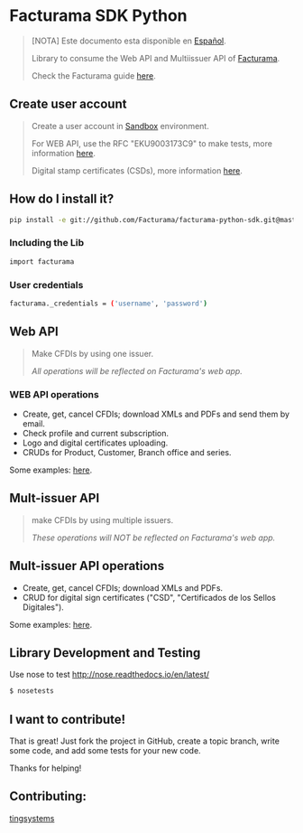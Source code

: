 # Facturama SDK Python

>[NOTA] Este documento esta disponible en [Español].
>
>Library to consume the Web API and Multiissuer API of [Facturama](https://api.facturama.mx/).
>
>Check the Facturama guide [here](https://apisandbox.facturama.mx/guias).

## Create user account

> Create a user account in [Sandbox](https://dev.facturama.mx/api/login) environment.
>
> For WEB API, use the RFC  "EKU9003173C9" to make tests, more information [here](https://apisandbox.facturama.mx/guias/perfil-fiscal).
>
> Digital stamp certificates (CSDs), more information [here](https://github.com/rafa-dx/facturama-CSD-prueba). 

## How do I install it?

```sh
pip install -e git://github.com/Facturama/facturama-python-sdk.git@master#egg=facturama
```

### Including the Lib

```sh
import facturama
```

### User credentials

```sh
facturama._credentials = ('username', 'password')
```

## Web API 

> Make CFDIs by using one issuer.
>
> *All operations will be reflected on Facturama's web app.*

### WEB API operations

- Create, get, cancel CFDIs; download XMLs and PDFs and send them by email.
- Check profile and current subscription.
- Logo and digital certificates uploading.
- CRUDs for Product, Customer, Branch office and series.

Some examples: [here](https://github.com/Facturama/facturama-python-sdk/wiki/API-Web).

## Mult-issuer API

> make CFDIs by using multiple issuers.
>
> *These operations will NOT be reflected on Facturama's web app.*

## Mult-issuer API operations

- Create, get, cancel CFDIs; download XMLs and PDFs.
- CRUD for digital sign certificates ("CSD", "Certificados de los Sellos Digitales").

Some examples: [here](https://github.com/Facturama/facturama-python-sdk/wiki/API-Multiemisor).

## Library Development and Testing

Use nose to test http://nose.readthedocs.io/en/latest/

```sh
$ nosetests
```

## I want to contribute!
That is great! Just fork the project in GitHub, create a topic branch, write some code, and add some tests for your new code.

Thanks for helping!


## Contributing:
[tingsystems](https://github.com/tingsystems)

[Español]: ./README.md
